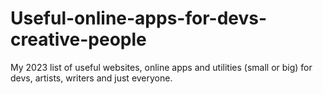 # Useful-online-apps-for-devs-creative-people
My 2023 list of useful websites, online apps and utilities (small or big) for devs, artists, writers and just everyone.

